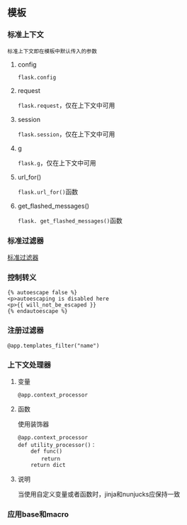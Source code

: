 ## 模板

### 标准上下文
	标准上下文即在模板中默认传入的参数

1. config

	`flask.config`
	
2. request
	
	`flask.request`，仅在上下文中可用

3. session

	`flask.session`，仅在上下文中可用
4. g

	`flask.g`，仅在上下文中可用
	
5. url_for()

	`flask.url_for()`函数
	
6. get\_flashed\_messages()
	
	`flask. get_flashed_messages()`函数
	
### 标准过滤器

[标准过滤器](http://docs.jinkan.org/docs/jinja2/templates.html#builtin-filters)

### 控制转义
	
	{% autoescape false %}
    <p>autoescaping is disabled here
    <p>{{ will_not_be_escaped }}
	{% endautoescape %}


### 注册过滤器
`@app.templates_filter("name")`

### 上下文处理器
1. 变量

    `@app.context_processor`

2. 函数
	
	使用装饰器
	
	```
	@app.context_processor
	def utility_processor()：
        def func()
    　　	  return
		return dict
	```

3. 说明

    当使用自定义变量或者函数时，jinja和nunjucks应保持一致
    
###  应用base和macro